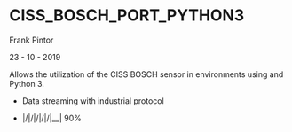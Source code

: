 # CISS_BOSCH_PORT_PYTHON3

Frank Pintor

23 - 10 - 2019

Allows the utilization of the CISS BOSCH sensor in environments using and Python 3.



- Data streaming with industrial protocol

-    |/|/|/|/|/|__| 90%

